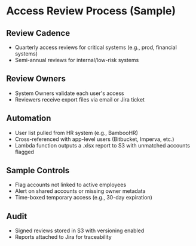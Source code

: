 # Access Review Process (Sample)

## Review Cadence

- Quarterly access reviews for critical systems (e.g., prod, financial systems)
- Semi-annual reviews for internal/low-risk systems

## Review Owners

- System Owners validate each user's access
- Reviewers receive export files via email or Jira ticket

## Automation

- User list pulled from HR system (e.g., BambooHR)
- Cross-referenced with app-level users (Bitbucket, Imperva, etc.)
- Lambda function outputs a .xlsx report to S3 with unmatched accounts flagged

## Sample Controls

- Flag accounts not linked to active employees
- Alert on shared accounts or missing owner metadata
- Time-boxed temporary access (e.g., 30-day expiration)

## Audit

- Signed reviews stored in S3 with versioning enabled
- Reports attached to Jira for traceability
